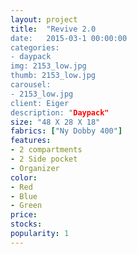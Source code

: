 ```yaml
---
layout: project
title:  "Revive 2.0
date:   2015-03-1 00:00:00
categories:
- daypack
img: 2153_low.jpg
thumb: 2153_low.jpg
carousel:
- 2153_low.jpg
client: Eiger
description: "Daypack" 
size: "48 X 28 X 18"
fabrics: ["Ny Dobby 400"]
features:  
- 2 compartments
- 2 Side pocket
- Organizer
color: 
- Red
- Blue
- Green
price:
stocks:
popularity: 1
---
```

